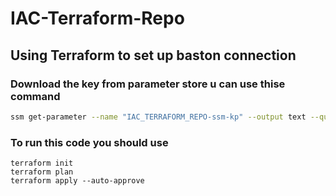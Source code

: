# IAC-Terraform-Repo

## Using Terraform to set up baston connection 



###  Download the key from parameter store u can use thise command 

```bash
ssm get-parameter --name "IAC_TERRAFORM_REPO-ssm-kp" --output text --query  Parameter.Value > "parafile"
```

### To run this code you should use 

```hcl
terraform init 
terraform plan 
terraform apply --auto-approve 
```



